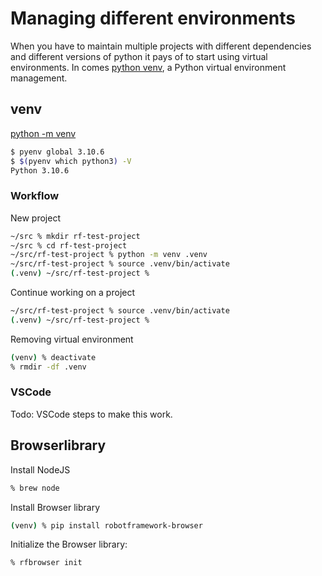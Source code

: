 # Managing different environments

When you have to maintain multiple projects with different dependencies and different versions of python it pays of to start using virtual environments. In comes [python venv](https://docs.python.org/3/library/venv.html), a Python virtual environment management.

## venv

[python -m venv](https://docs.python.org/3/library/venv.html)

``` bash
$ pyenv global 3.10.6
$ $(pyenv which python3) -V
Python 3.10.6
```

### Workflow

New project
``` bash
~/src % mkdir rf-test-project
~/src % cd rf-test-project
~/src/rf-test-project % python -m venv .venv
~/src/rf-test-project % source .venv/bin/activate
(.venv) ~/src/rf-test-project %
``` 

Continue working on a project
``` bash
~/src/rf-test-project % source .venv/bin/activate
(.venv) ~/src/rf-test-project %
```

Removing virtual environment
``` bash
(venv) % deactivate
% rmdir -df .venv
```

### VSCode
Todo: VSCode steps to make this work.

## Browserlibrary

Install NodeJS
``` bash
% brew node
```

Install Browser library
``` bash
(venv) % pip install robotframework-browser
```

Initialize the Browser library:
``` bash
% rfbrowser init 
```
